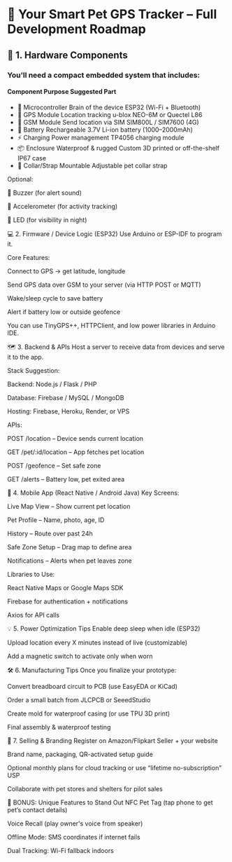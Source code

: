 # 🐶 Your Smart Pet GPS Tracker – Full Development Roadmap
## 🔧 1. Hardware Components
### You’ll need a compact embedded system that includes:

#### Component	Purpose	Suggested Part
- 🧠 Microcontroller	Brain of the device	ESP32 (Wi-Fi + Bluetooth)
- 📍 GPS Module	Location tracking	u-blox NEO-6M or Quectel L86
- 📶 GSM Module	Send location via SIM	SIM800L / SIM7600 (4G)
- 🔋 Battery	Rechargeable	3.7V Li-ion battery (1000–2000mAh)
- ⚡ Charging	Power management	TP4056 charging module
- 📦 Enclosure	Waterproof & rugged	Custom 3D printed or off-the-shelf IP67 case
- 🐾 Collar/Strap	Mountable	Adjustable pet collar strap

Optional:

📢 Buzzer (for alert sound)

🧠 Accelerometer (for activity tracking)

🔦 LED (for visibility in night)

💻 2. Firmware / Device Logic (ESP32)
Use Arduino or ESP-IDF to program it.

Core Features:

Connect to GPS → get latitude, longitude

Send GPS data over GSM to your server (via HTTP POST or MQTT)

Wake/sleep cycle to save battery

Alert if battery low or outside geofence

You can use TinyGPS++, HTTPClient, and low power libraries in Arduino IDE.

🗺️ 3. Backend & APIs
Host a server to receive data from devices and serve it to the app.

Stack Suggestion:

Backend: Node.js / Flask / PHP

Database: Firebase / MySQL / MongoDB

Hosting: Firebase, Heroku, Render, or VPS

APIs:

POST /location – Device sends current location

GET /pet/:id/location – App fetches pet location

POST /geofence – Set safe zone

GET /alerts – Battery low, pet exited area

📱 4. Mobile App (React Native / Android Java)
Key Screens:

Live Map View – Show current pet location

Pet Profile – Name, photo, age, ID

History – Route over past 24h

Safe Zone Setup – Drag map to define area

Notifications – Alerts when pet leaves zone

Libraries to Use:

React Native Maps or Google Maps SDK

Firebase for authentication + notifications

Axios for API calls

💡 5. Power Optimization Tips
Enable deep sleep when idle (ESP32)

Upload location every X minutes instead of live (customizable)

Add a magnetic switch to activate only when worn

🛠️ 6. Manufacturing Tips
Once you finalize your prototype:

Convert breadboard circuit to PCB (use EasyEDA or KiCad)

Order a small batch from JLCPCB or SeeedStudio

Create mold for waterproof casing (or use TPU 3D print)

Final assembly & waterproof testing

🛒 7. Selling & Branding
Register on Amazon/Flipkart Seller + your website

Brand name, packaging, QR-activated setup guide

Optional monthly plans for cloud tracking or use “lifetime no-subscription” USP

Collaborate with pet stores and shelters for pilot sales

🎁 BONUS: Unique Features to Stand Out
NFC Pet Tag (tap phone to get pet’s contact details)

Voice Recall (play owner's voice from speaker)

Offline Mode: SMS coordinates if internet fails

Dual Tracking: Wi-Fi fallback indoors

